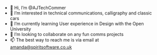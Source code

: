 - 👋 Hi, I’m @AJTechCommer
- 👀 I’m interested in technical communications, calligraphy and classic cars
- 🌱 I’m currently learning User experience in Design with the Open University
- 💞️ I’m looking to collaborate on any fun comms projects
- 📫 The best way to reach me is via email at amanda@spiritsoftware.co.uk

<!---
AJTechCommer/AJTechCommer is a ✨ special ✨ repository because its `README.md` (this file) appears on your GitHub profile.
You can click the Preview link to take a look at your changes.
--->
